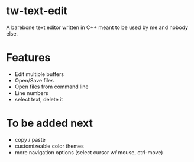 # tw-text-edit
A barebone text editor written in C++ meant to be used by me and nobody else.

# Features
- Edit multiple buffers
- Open/Save files
- Open files from command line
- Line numbers
- select text, delete it

# To be added next
- copy / paste
- customizeable color themes
- more navigation options (select cursor w/ mouse, ctrl-move)
